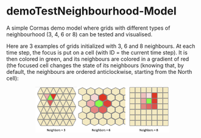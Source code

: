 # demoTestNeighbourhood-Model
A simple Cormas demo model where grids with different types of neighbourhood (3, 4, 6 or 8) can be tested and visualised.

Here are 3 examples of grids initialized with 3, 6 and 8 neighbours. At each time step, the focus is put on a cell (with ID = the current time step). It is then colored in green, and its neighbours are colored in a gradient of red (the focused cell changes the state of its neighbours (knowing that, by default, the neighbours are ordered anticlockwise, starting from the North cell):
<p align="center"><img alt="Triangular grid" src="./src/img/3grids.png" style="width: 70%; height: 70%">
